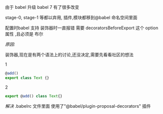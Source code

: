 由于 babel 升级 babel 7 有了很多改变

stage-0, stage-1 等都以弃用,
插件,模块都移到@babel 命名空间里面

配置时babel 支持 装饰器时一直报错 需要 decoratorsBeforeExport 这个 option 属性 ,且必须是 布尔

*原因*:

装饰器,现在是有两个语法上的讨论,还没决定,需要先看看社区的想法

1
```js
@add()
export class Text {}
```
2
```js
export @add() class Text{}
```

*解决*
.babelrc 文件里面 使用了"@babel/plugin-proposal-decorators" 插件